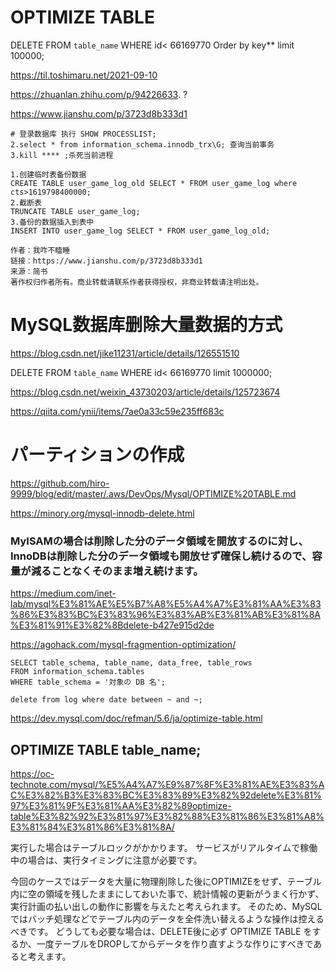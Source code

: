 # OPTIMIZE TABLE 
DELETE  FROM `table_name` WHERE id< 66169770  Order by key**  limit 100000;

https://til.toshimaru.net/2021-09-10

https://zhuanlan.zhihu.com/p/94226633. ?


https://www.jianshu.com/p/3723d8b333d1
```
# 登录数据库 执行 SHOW PROCESSLIST;
2.select * from information_schema.innodb_trx\G; 查询当前事务
3.kill **** ;杀死当前进程

1.创建临时表备份数据
CREATE TABLE user_game_log_old SELECT * FROM user_game_log where cts>1619798400000;
2.截断表
TRUNCATE TABLE user_game_log;
3.备份的数据插入到表中
INSERT INTO user_game_log SELECT * FROM user_game_log_old;

作者：我咋不瞌睡
链接：https://www.jianshu.com/p/3723d8b333d1
来源：简书
著作权归作者所有。商业转载请联系作者获得授权，非商业转载请注明出处。
```

# MySQL数据库删除大量数据的方式
https://blog.csdn.net/jike11231/article/details/126551510

DELETE  FROM `table_name` WHERE id< 66169770 limit 1000000;

https://blog.csdn.net/weixin_43730203/article/details/125723674

https://qiita.com/ynii/items/7ae0a33c59e235ff683c

# パーティションの作成
https://github.com/hiro-9999/blog/edit/master/.aws/DevOps/Mysql/OPTIMIZE%20TABLE.md


https://minory.org/mysql-innodb-delete.html
### MyISAMの場合は削除した分のデータ領域を開放するのに対し、InnoDBは削除した分のデータ領域も開放せず確保し続けるので、容量が減ることなくそのまま増え続けます。

https://medium.com/inet-lab/mysql%E3%81%AE%E5%B7%A8%E5%A4%A7%E3%81%AA%E3%83%86%E3%83%BC%E3%83%96%E3%83%AB%E3%81%AB%E3%81%8A%E3%81%91%E3%82%8Bdelete-b427e915d2de

https://agohack.com/mysql-fragmention-optimization/
```
SELECT table_schema, table_name, data_free, table_rows
FROM information_schema.tables
WHERE table_schema = '対象の DB 名';

delete from log where date between ~ and ~;
```

https://dev.mysql.com/doc/refman/5.6/ja/optimize-table.html

## OPTIMIZE TABLE table_name;
https://oc-technote.com/mysql/%E5%A4%A7%E9%87%8F%E3%81%AE%E3%83%AC%E3%82%B3%E3%83%BC%E3%83%89%E3%82%92delete%E3%81%97%E3%81%9F%E3%81%AA%E3%82%89optimize-table%E3%82%92%E3%81%97%E3%82%88%E3%81%86%E3%81%A8%E3%81%84%E3%81%86%E3%81%8A/

実行した場合はテーブルロックがかかります。
サービスがリアルタイムで稼働中の場合は、実行タイミングに注意が必要です。


今回のケースではデータを大量に物理削除した後にOPTIMIZEをせず、テーブル内に空の領域を残したままにしておいた事で、統計情報の更新がうまく行かず、
実行計画の払い出しの動作に影響を与えたと考えられます。
そのため、MySQLではバッチ処理などでテーブル内のデータを全件洗い替えるような操作は控えるべきです。
どうしても必要な場合は、DELETE後に必ず OPTIMIZE TABLE をするか、一度テーブルをDROPしてからデータを作り直すような作りにすべきであると考えます。
